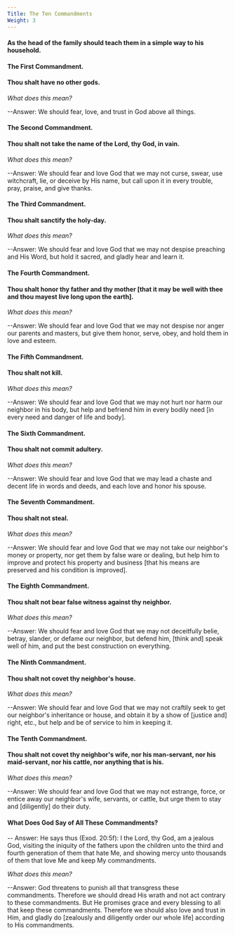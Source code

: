 ```yaml
---
Title: The Ten Commandments
Weight: 3
---
```


#### As the head of the family should teach them in a simple way to his household.

#### **The First Commandment.**

#### Thou shalt have no other gods.

_What does this mean?_

--Answer: We should fear, love, and trust in God above all things.

#### **The Second Commandment.**

#### Thou shalt not take the name of the Lord, thy God, in vain.

_What does this mean?_

--Answer: We should fear and love God that we may not curse, 
swear, use witchcraft, lie, or deceive by His name, but call 
upon it in every trouble, pray, praise, and give thanks.

#### **The Third Commandment.**

#### Thou shalt sanctify the holy-day.

_What does this mean?_

--Answer: We should fear
and love God that we may not despise preaching and His Word,
but hold it sacred, and gladly hear and learn it.

#### **The Fourth Commandment.**

#### Thou shalt honor thy father and thy mother [that it may be well with thee and thou mayest live long upon the earth].

_What does this mean?_

--Answer: We should fear
and love God that we may not despise nor anger our parents
and masters, but give them honor, serve, obey, and hold them
in love and esteem.

#### **The Fifth Commandment.**

#### Thou shalt not kill.

_What does this mean?_

--Answer: We should fear
and love God that we may not hurt nor harm our neighbor in
his body, but help and befriend him in every bodily need [in
every need and danger of life and body].

#### **The Sixth Commandment.**

#### Thou shalt not commit adultery.

_What does this mean?_

--Answer: We should fear
and love God that we may lead a chaste and decent life in
words and deeds, and each love and honor his spouse.

#### **The Seventh Commandment.**

#### Thou shalt not steal.

_What does this mean?_

--Answer: We should fear
and love God that we may not take our neighbor's money or
property, nor get them by false ware or dealing, but help
him to improve and protect his property and business [that
his means are preserved and his condition is improved].

#### **The Eighth Commandment.**

#### Thou shalt not bear false witness against thy neighbor.

_What does this mean?_

--Answer: We should fear
and love God that we may not deceitfully belie, betray, slander,
or defame our neighbor, but defend him, [think and] speak
well of him, and put the best construction on everything.

#### **The Ninth Commandment.**

#### Thou shalt not covet thy neighbor's house.

_What does this mean?_

--Answer: We should fear
and love God that we may not craftily seek to get our neighbor's
inheritance or house, and obtain it by a show of [justice
and] right, etc., but help and be of service to him in keeping
it.

#### **The Tenth Commandment.**

#### Thou shalt not covet thy neighbor's wife, nor his man-servant, nor his maid-servant, nor his cattle, nor anything that is his.

_What does this mean?_

--Answer: We should fear
and love God that we may not estrange, force, or entice away
our neighbor's wife, servants, or cattle, but urge them to
stay and [diligently] do their duty.

#### **What Does God Say of All These Commandments?**

-- Answer: He says
thus (Exod. 20:5f): I the Lord, thy God, am a jealous God,
visiting the iniquity of the fathers upon the children unto
the third and fourth generation of them that hate Me, and showing
mercy unto thousands of them that love Me and keep My commandments.

_What does this mean?_

--Answer: God threatens to
punish all that transgress these commandments. Therefore we
should dread His wrath and not act contrary to these commandments.
But He promises grace and every blessing to all that keep
these commandments. Therefore we should also love and trust
in Him, and gladly do [zealously and diligently order our
whole life] according to His commandments.

&nbsp;


